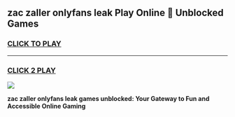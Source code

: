 
## zac zaller onlyfans leak Play Online 👋 Unblocked Games
<h3>
<a href="https://premium.freeplayer.one?title=zac_zaller_onlyfans_leak&ref=19F">CLICK TO PLAY</a></h3>
<hr>

<h3>
<a href="https://premium.freeplayer.one?title=zac_zaller_onlyfans_leak&ref=19F">CLICK 2 PLAY</a>
  
</h3>

<a href="https://premium.freeplayer.one?title=zac_zaller_onlyfans_leak&ref=19F"><img src="https://clearcache.store/games.png"></a>


**zac zaller onlyfans leak games unblocked: Your Gateway to Fun and Accessible Online Gaming**
